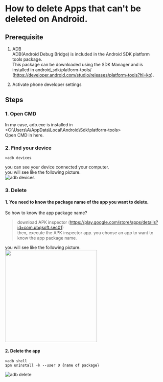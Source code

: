 # How to delete Apps that can't be deleted on Android.

## Prerequisite
1. ADB  
ADB(Android Debug Bridge) is included in the Android SDK platform tools package.  
This package can be downloaded using the SDK Manager and is installed in android_sdk/platform-tools/ (<https://developer.android.com/studio/releases/platform-tools?hl=ko>).  

2. Activate phone developer settings

## Steps
### 1. Open CMD
In my case, adb.exe is installed in <C:\Users\A\AppData\Local\Android\Sdk\platform-tools>  
Open CMD in here.

### 2. Find your device
```>adb devices```  

you can see your device connected your computer.  
you will see like the following picture.  
![adb devices](https://user-images.githubusercontent.com/34882947/75626690-f5b71200-5c0c-11ea-9e33-7a397aacc4df.JPG)

### 3. Delete
#### 1. You need to know the package name of the app you want to delete.
So how to know the app package name?
> download APK inspector (<https://play.google.com/store/apps/details?id=com.ubqsoft.sec01>)  
> then, execute the APK inspector app. you choose an app to want to know the app package name.  

you will see like the following picture.  
<img src="https://user-images.githubusercontent.com/34882947/75626713-43337f00-5c0d-11ea-8280-fa1c17a3605d.JPG" width="300"/>

#### 2. Delete the app
```
>adb shell
$pm uninstall -k --user 0 {name of package}
```
![adb delete](https://user-images.githubusercontent.com/34882947/75626796-f308ec80-5c0d-11ea-9026-76acc00302ca.JPG)